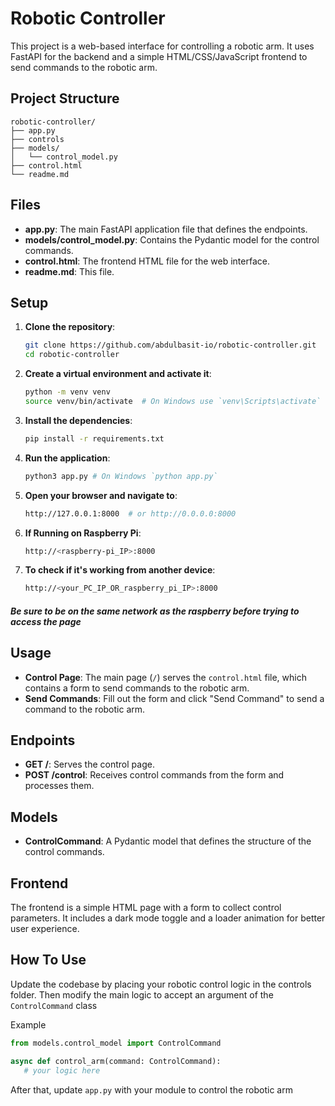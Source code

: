 # Robotic Controller

This project is a web-based interface for controlling a robotic arm. It uses FastAPI for the backend and a simple HTML/CSS/JavaScript frontend to send commands to the robotic arm.

## Project Structure

```
robotic-controller/
├── app.py
├── controls
├── models/
│   └── control_model.py
├── control.html
└── readme.md
```

## Files

- **app.py**: The main FastAPI application file that defines the endpoints.
- **models/control_model.py**: Contains the Pydantic model for the control commands.
- **control.html**: The frontend HTML file for the web interface.
- **readme.md**: This file.

## Setup

1. **Clone the repository**:
    ```bash
    git clone https://github.com/abdulbasit-io/robotic-controller.git
    cd robotic-controller
    ```

2. **Create a virtual environment and activate it**:
    ```bash
    python -m venv venv
    source venv/bin/activate  # On Windows use `venv\Scripts\activate`
    ```

3. **Install the dependencies**:
    ```bash
    pip install -r requirements.txt
    ```

4. **Run the application**:
    ```bash
    python3 app.py # On Windows `python app.py`
    ```

5. **Open your browser and navigate to**:
    ```bash
    http://127.0.0.1:8000  # or http://0.0.0.0:8000
    ```

6. **If Running on  Raspberry Pi**:
    ```bash
    http://<raspberry-pi_IP>:8000
    ```  

7. **To check if it's working from another device**:  
    ```bash
    http://<your_PC_IP_OR_raspberry_pi_IP>:8000
    ```  
    
##### Be sure to be on the same network as the raspberry before trying to access the page

## Usage

- **Control Page**: The main page (`/`) serves the `control.html` file, which contains a form to send commands to the robotic arm.
- **Send Commands**: Fill out the form and click "Send Command" to send a command to the robotic arm.

## Endpoints

- **GET /**: Serves the control page.
- **POST /control**: Receives control commands from the form and processes them.

## Models

- **ControlCommand**: A Pydantic model that defines the structure of the control commands.

## Frontend

The frontend is a simple HTML page with a form to collect control parameters. It includes a dark mode toggle and a loader animation for better user experience.  

## How To Use

Update the codebase by placing your robotic control logic in the controls folder. Then modify the main logic to accept an argument of the `ControlCommand` class  

Example  

```py
from models.control_model import ControlCommand  

async def control_arm(command: ControlCommand):
   # your logic here
```  

After that, update `app.py` with your module to control the robotic arm